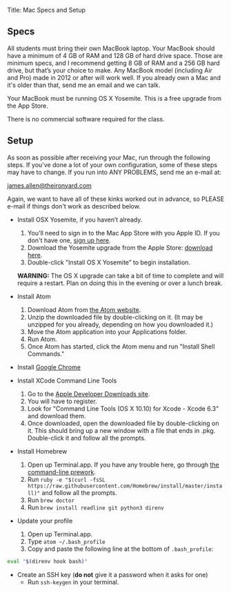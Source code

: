 Title: Mac Specs and Setup

## Specs

All students must bring their own MacBook laptop. Your MacBook should have a minimum of 4 GB of RAM and 128 GB of hard drive space. Those are minimum specs, and I recommend getting 8 GB of RAM and a 256 GB hard drive, but that’s your choice to make. Any MacBook model (including Air and Pro) made in 2012 or after will work well. If you already own a Mac and it's older than that, send me an email and we can talk.

Your MacBook must be running OS X Yosemite. This is a free upgrade from the App Store.

There is no commercial software required for the class.

## Setup

As soon as possible after receiving your Mac, run through the following steps. If you've done a lot of your own configuration, some of these steps may have to change.  If you run into ANY PROBLEMS, send me an e-mail at:

james.allen@theironyard.com

Again, we want to have all of these kinks worked out in advance, so PLEASE e-mail if things don't work as described below.

* Install OSX Yosemite, if you haven’t already.
    1. You'll need to sign in to the Mac App Store with you Apple ID. If you don't have one, [sign up here](https://appleid.apple.com/).
    1. Download the Yosemite upgrade from the Apple Store: [download here](https://itunes.apple.com/us/app/os-x-yosemite/id915041082?mt=12).
    1. Double-click "Install OS X Yosemite” to begin installation.

  **WARNING:** The OS X upgrade can take a bit of time to complete and will require a restart. Plan on doing this in the evening or over a lunch break.

* Install Atom
    1. Download Atom from [the Atom website](https://atom.io/).
    1. Unzip the downloaded file by double-clicking on it. (It may be unzipped for you already, depending on how you downloaded it.)
    1. Move the Atom application into your Applications folder.
    1. Run Atom.
    1. Once Atom has started, click the Atom menu and run "Install Shell Commands."

* Install [Google Chrome](https://www.google.com/intl/en/chrome/browser/)

* Install XCode Command Line Tools
    1. Go to the [Apple Developer Downloads site](https://developer.apple.com/downloads/).
    1. You will have to register.
    1. Look for "Command Line Tools (OS X 10.10) for Xcode - Xcode 6.3" and download them.
    1. Once downloaded, open the downloaded file by double-clicking on it. This should bring up a new window with a file that ends in .pkg. Double-click it and follow all the prompts.

* Install Homebrew
    1. Open up Terminal.app. If you have any trouble here, go through [the command-line prework](/prework/exercises.html#the-command-line).
    1. Run `ruby -e "$(curl -fsSL https://raw.githubusercontent.com/Homebrew/install/master/install)"` and follow all the prompts.
    1. Run `brew doctor`
    1. Run `brew install readline git python3 direnv`

* Update your profile
    1. Open up Terminal.app.
    1. Type `atom ~/.bash_profile`
    1. Copy and paste the following line at the bottom of `.bash_profile`:

```bash
eval "$(direnv hook bash)"
```

* Create an SSH key (__do not__ give it a password when it asks for one)
    * Run `ssh-keygen` in your terminal.
